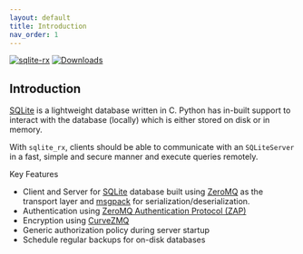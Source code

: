 ```yaml
---
layout: default
title: Introduction
nav_order: 1
---
```


[![sqlite-rx](https://github.com/aosingh/sqlite_rx/actions/workflows/sqlite_build.yaml/badge.svg)](https://github.com/aosingh/sqlite_rx/actions) [![Downloads](https://pepy.tech/badge/sqlite-rx)](https://pepy.tech/project/sqlite-rx)


## Introduction

[SQLite](https://www.sqlite.org/index.html) is a lightweight database written in C. 
Python has in-built support to interact with the database (locally) which is either stored on disk or in memory.

With `sqlite_rx`, clients should be able to communicate with an `SQLiteServer` in a fast, simple and secure manner and execute queries remotely.

Key Features

- Client and Server for [SQLite](https://www.sqlite.org/index.html) database built using [ZeroMQ](http://zguide.zeromq.org/page:all) as the transport layer and [msgpack](https://msgpack.org/index.html) for serialization/deserialization.
- Authentication using [ZeroMQ Authentication Protocol (ZAP)](https://rfc.zeromq.org/spec:27/ZAP/)
- Encryption using [CurveZMQ](http://curvezmq.org/)
- Generic authorization policy during server startup
- Schedule regular backups for on-disk databases
